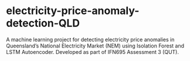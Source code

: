 # electricity-price-anomaly-detection-QLD
A machine learning project for detecting electricity price anomalies in Queensland’s National Electricity Market (NEM) using Isolation Forest and LSTM Autoencoder. Developed as part of IFN695 Assessment 3 (QUT).
